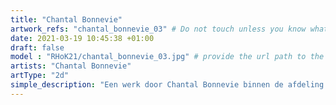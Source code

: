 ```yaml
---
title: "Chantal Bonnevie"
artwork_refs: "chantal_bonnevie_03" # Do not touch unless you know what you are doing
date: 2021-03-19 10:45:38 +01:00
draft: false
model : "RHoK21/chantal_bonnevie_03.jpg" # provide the url path to the model
artists: "Chantal Bonnevie"
artType: "2d"
simple_description: "Een werk door Chantal Bonnevie binnen de afdeling Tekenkunst.<br><br><br><br> Een project gerealiseerd door Dirk Derom in opdracht van het <a href='https://www.sdko.brussels'>SDKO</a> en met steun van de <a href='https://www.vgc.be/wie-zijn-wij/actief-beleid-brussel/onderwijs'>VGC</a>."
---
```

